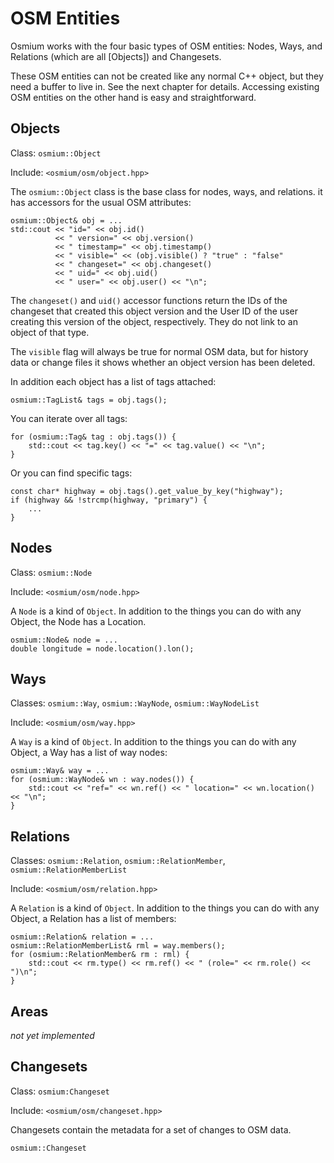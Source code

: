 # OSM Entities

Osmium works with the four basic types of OSM entities: Nodes, Ways, and
Relations (which are all [Objects]) and Changesets.

These OSM entities can not be created like any normal C++ object, but they
need a buffer to live in. See the next chapter for details. Accessing existing
OSM entities on the other hand is easy and straightforward.

## Objects

Class: `osmium::Object`

Include: `<osmium/osm/object.hpp>`

The `osmium::Object` class is the base class for nodes, ways, and relations.
it has accessors for the usual OSM attributes:

    osmium::Object& obj = ...
    std::cout << "id=" << obj.id()
              << " version=" << obj.version()
              << " timestamp=" << obj.timestamp()
              << " visible=" << (obj.visible() ? "true" : "false"
              << " changeset=" << obj.changeset()
              << " uid=" << obj.uid()
              << " user=" << obj.user() << "\n";

The `changeset()` and `uid()` accessor functions return the IDs of the changeset
that created this object version and the User ID of the user creating this version
of the object, respectively. They do not link to an object of that type.

The `visible` flag will always be true for normal OSM data, but for history data
or change files it shows whether an object version has been deleted.

In addition each object has a list of tags attached:

    osmium::TagList& tags = obj.tags();

You can iterate over all tags:

    for (osmium::Tag& tag : obj.tags()) {
        std::cout << tag.key() << "=" << tag.value() << "\n";
    }

Or you can find specific tags:

    const char* highway = obj.tags().get_value_by_key("highway");
    if (highway && !strcmp(highway, "primary") {
        ...
    }


## Nodes

Class: `osmium::Node`

Include: `<osmium/osm/node.hpp>`

A `Node` is a kind of `Object`. In addition to the things you can do with any
Object, the Node has a Location.

    osmium::Node& node = ...
    double longitude = node.location().lon();

## Ways

Classes: `osmium::Way`, `osmium::WayNode`, `osmium::WayNodeList`

Include: `<osmium/osm/way.hpp>`

A `Way` is a kind of `Object`. In addition to the things you can do with any
Object, a Way has a list of way nodes:

    osmium::Way& way = ...
    for (osmium::WayNode& wn : way.nodes()) {
        std::cout << "ref=" << wn.ref() << " location=" << wn.location() << "\n";
    }

## Relations

Classes: `osmium::Relation`, `osmium::RelationMember`, `osmium::RelationMemberList`

Include: `<osmium/osm/relation.hpp>`

A `Relation` is a kind of `Object`. In addition to the things you can do with any
Object, a Relation has a list of members:

    osmium::Relation& relation = ...
    osmium::RelationMemberList& rml = way.members();
    for (osmium::RelationMember& rm : rml) {
        std::cout << rm.type() << rm.ref() << " (role=" << rm.role() << ")\n";
    }

## Areas

*not yet implemented*

## Changesets

Class: `osmium:Changeset`

Include: `<osmium/osm/changeset.hpp>`

Changesets contain the metadata for a set of changes to OSM data.

    osmium::Changeset



